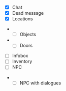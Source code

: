 
* [x] Chat
* [x] Dead message
* [x] Locations
* * [ ] Objects
* * [ ] Doors
* [ ] Infobox
* [ ] Inventory
* [ ] NPC
* * [ ] NPC with dialogues